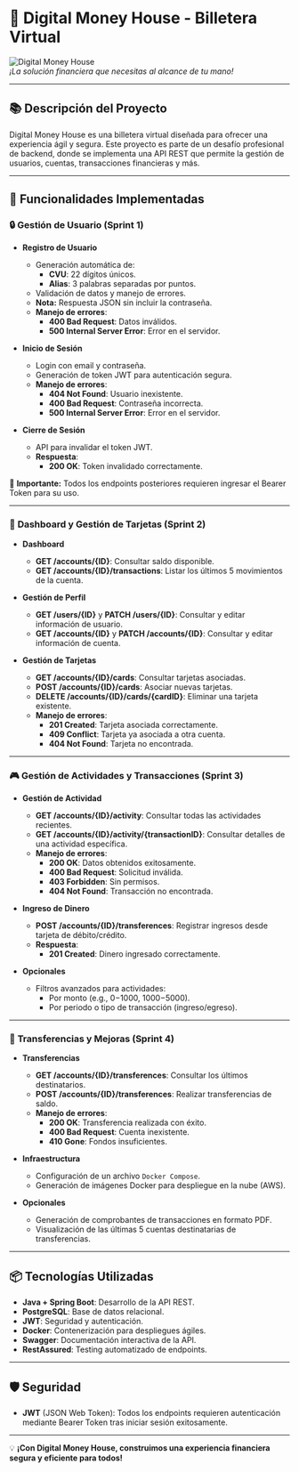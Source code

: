 # 🏦 **Digital Money House** - Billetera Virtual

![Digital Money House](https://via.placeholder.com/800x200.png?text=Digital+Money+House)  
*¡La solución financiera que necesitas al alcance de tu mano!*

---

## 📚 **Descripción del Proyecto**
Digital Money House es una billetera virtual diseñada para ofrecer una experiencia ágil y segura. Este proyecto es parte de un desafío profesional de backend, donde se implementa una API REST que permite la gestión de usuarios, cuentas, transacciones financieras y más.

---

## 🚀 **Funcionalidades Implementadas**

### 🔒 **Gestión de Usuario (Sprint 1)**
- **Registro de Usuario**
  - Generación automática de:
    - **CVU**: 22 dígitos únicos.
    - **Alias**: 3 palabras separadas por puntos.
  - Validación de datos y manejo de errores.
  - **Nota:** Respuesta JSON sin incluir la contraseña.
  - **Manejo de errores**:
    - **400 Bad Request**: Datos inválidos.
    - **500 Internal Server Error**: Error en el servidor.

- **Inicio de Sesión**
  - Login con email y contraseña.
  - Generación de token JWT para autenticación segura.
  - **Manejo de errores**:
    - **404 Not Found**: Usuario inexistente.
    - **400 Bad Request**: Contraseña incorrecta.
    - **500 Internal Server Error**: Error en el servidor.

- **Cierre de Sesión**
  - API para invalidar el token JWT.
  - **Respuesta**:
    - **200 OK**: Token invalidado correctamente.

📌 **Importante:** Todos los endpoints posteriores requieren ingresar el Bearer Token para su uso.

---

### 🌱 **Dashboard y Gestión de Tarjetas (Sprint 2)**
- **Dashboard**
  - **GET /accounts/{ID}**: Consultar saldo disponible.
  - **GET /accounts/{ID}/transactions**: Listar los últimos 5 movimientos de la cuenta.

- **Gestión de Perfil**
  - **GET /users/{ID}** y **PATCH /users/{ID}**: Consultar y editar información de usuario.
  - **GET /accounts/{ID}** y **PATCH /accounts/{ID}**: Consultar y editar información de cuenta.

- **Gestión de Tarjetas**
  - **GET /accounts/{ID}/cards**: Consultar tarjetas asociadas.
  - **POST /accounts/{ID}/cards**: Asociar nuevas tarjetas.
  - **DELETE /accounts/{ID}/cards/{cardID}**: Eliminar una tarjeta existente.
  - **Manejo de errores**:
    - **201 Created**: Tarjeta asociada correctamente.
    - **409 Conflict**: Tarjeta ya asociada a otra cuenta.
    - **404 Not Found**: Tarjeta no encontrada.

---

### 🎮 **Gestión de Actividades y Transacciones (Sprint 3)**
- **Gestión de Actividad**
  - **GET /accounts/{ID}/activity**: Consultar todas las actividades recientes.
  - **GET /accounts/{ID}/activity/{transactionID}**: Consultar detalles de una actividad específica.
  - **Manejo de errores**:
    - **200 OK**: Datos obtenidos exitosamente.
    - **400 Bad Request**: Solicitud inválida.
    - **403 Forbidden**: Sin permisos.
    - **404 Not Found**: Transacción no encontrada.

- **Ingreso de Dinero**
  - **POST /accounts/{ID}/transferences**: Registrar ingresos desde tarjeta de débito/crédito.
  - **Respuesta**:
    - **201 Created**: Dinero ingresado correctamente.

- **Opcionales**
  - Filtros avanzados para actividades:
    - Por monto (e.g., $0-$1000, $1000-$5000).
    - Por periodo o tipo de transacción (ingreso/egreso).

---

### 💸 **Transferencias y Mejoras (Sprint 4)**
- **Transferencias**
  - **GET /accounts/{ID}/transferences**: Consultar los últimos destinatarios.
  - **POST /accounts/{ID}/transferences**: Realizar transferencias de saldo.
  - **Manejo de errores**:
    - **200 OK**: Transferencia realizada con éxito.
    - **400 Bad Request**: Cuenta inexistente.
    - **410 Gone**: Fondos insuficientes.

- **Infraestructura**
  - Configuración de un archivo `Docker Compose`.
  - Generación de imágenes Docker para despliegue en la nube (AWS).

- **Opcionales**
  - Generación de comprobantes de transacciones en formato PDF.
  - Visualización de las últimas 5 cuentas destinatarias de transferencias.

---

## 📦 **Tecnologías Utilizadas**
- **Java + Spring Boot**: Desarrollo de la API REST.
- **PostgreSQL**: Base de datos relacional.
- **JWT**: Seguridad y autenticación.
- **Docker**: Contenerización para despliegues ágiles.
- **Swagger**: Documentación interactiva de la API.
- **RestAssured**: Testing automatizado de endpoints.

---

## 🛡️ **Seguridad**
- **JWT** (JSON Web Token): Todos los endpoints requieren autenticación mediante Bearer Token tras iniciar sesión exitosamente.

---

💡 **¡Con Digital Money House, construimos una experiencia financiera segura y eficiente para todos!**
